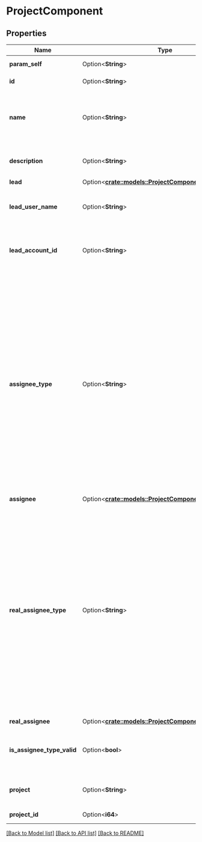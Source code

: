 # ProjectComponent

## Properties

Name | Type | Description | Notes
------------ | ------------- | ------------- | -------------
**param_self** | Option<**String**> | The URL of the component. | [optional][readonly]
**id** | Option<**String**> | The unique identifier for the component. | [optional][readonly]
**name** | Option<**String**> | The unique name for the component in the project. Required when creating a component. Optional when updating a component. The maximum length is 255 characters. | [optional]
**description** | Option<**String**> | The description for the component. Optional when creating or updating a component. | [optional]
**lead** | Option<[**crate::models::ProjectComponentLead**](ProjectComponent_lead.md)> |  | [optional]
**lead_user_name** | Option<**String**> | This property is no longer available and will be removed from the documentation soon. See the [deprecation notice](https://developer.atlassian.com/cloud/jira/platform/deprecation-notice-user-privacy-api-migration-guide/) for details. | [optional]
**lead_account_id** | Option<**String**> | The accountId of the component's lead user. The accountId uniquely identifies the user across all Atlassian products. For example, *5b10ac8d82e05b22cc7d4ef5*. | [optional]
**assignee_type** | Option<**String**> | The nominal user type used to determine the assignee for issues created with this component. See `realAssigneeType` for details on how the type of the user, and hence the user, assigned to issues is determined. Can take the following values:   *  `PROJECT_LEAD` the assignee to any issues created with this component is nominally the lead for the project the component is in.  *  `COMPONENT_LEAD` the assignee to any issues created with this component is nominally the lead for the component.  *  `UNASSIGNED` an assignee is not set for issues created with this component.  *  `PROJECT_DEFAULT` the assignee to any issues created with this component is nominally the default assignee for the project that the component is in.  Default value: `PROJECT_DEFAULT`.   Optional when creating or updating a component. | [optional]
**assignee** | Option<[**crate::models::ProjectComponentAssignee**](ProjectComponent_assignee.md)> |  | [optional]
**real_assignee_type** | Option<**String**> | The type of the assignee that is assigned to issues created with this component, when an assignee cannot be set from the `assigneeType`. For example, `assigneeType` is set to `COMPONENT_LEAD` but no component lead is set. This property is set to one of the following values:   *  `PROJECT_LEAD` when `assigneeType` is `PROJECT_LEAD` and the project lead has permission to be assigned issues in the project that the component is in.  *  `COMPONENT_LEAD` when `assignee`Type is `COMPONENT_LEAD` and the component lead has permission to be assigned issues in the project that the component is in.  *  `UNASSIGNED` when `assigneeType` is `UNASSIGNED` and Jira is configured to allow unassigned issues.  *  `PROJECT_DEFAULT` when none of the preceding cases are true. | [optional][readonly]
**real_assignee** | Option<[**crate::models::ProjectComponentRealAssignee**](ProjectComponent_realAssignee.md)> |  | [optional]
**is_assignee_type_valid** | Option<**bool**> | Whether a user is associated with `assigneeType`. For example, if the `assigneeType` is set to `COMPONENT_LEAD` but the component lead is not set, then `false` is returned. | [optional][readonly]
**project** | Option<**String**> | The key of the project the component is assigned to. Required when creating a component. Can't be updated. | [optional]
**project_id** | Option<**i64**> | The ID of the project the component is assigned to. | [optional][readonly]

[[Back to Model list]](../README.md#documentation-for-models) [[Back to API list]](../README.md#documentation-for-api-endpoints) [[Back to README]](../README.md)


